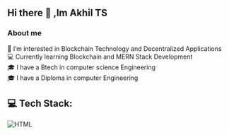 ## Hi there 👋 ,Im Akhil TS
<h3>About me</h3>
👀 I’m interested in Blockchain Technology and Decentralized Applications<br>
💻 Currently learning Blockchain and MERN Stack Development<br>
🎓 I have a Btech in computer science Engineering<br>
🎓 I have a Diploma in computer Engineering<br>

## 💻 Tech Stack:<br>
![HTML](https://img.shields.io/badge/HTML-%23ca7f05?logo=html5&logoColor=%2399c404
)


